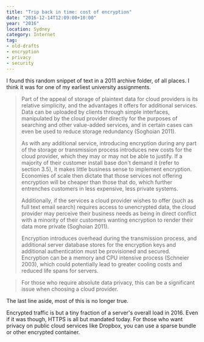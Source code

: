 ```yaml
---
title: "Trip back in time: cost of encryption"
date: "2016-12-14T12:09:00+10:00"
year: "2016"
location: Sydney
category: Internet
tag: 
- old-drafts
- encryption
- privacy
- security
---
```

I found this random snippet of text in a 2011 archive folder, of all places. I think it was for one of my earliest university assignments.

> Part of the appeal of storage of plaintext data for cloud providers is its relative simplicity, and the advantages it offers for additional services. Data can be uploaded by clients through simple interfaces, manipulated by the cloud provider directly for the purposes of searching and other value-added services, and in certain cases can even be used to reduce storage redundancy (Soghoian 2011).
> 
> As with any additional service, introducing encryption during any part of the storage or transmission process introduces new costs for the cloud provider, which they may or may not be able to justify. If a majority of their customer install base don't demand it (refer to section 3.5), it makes little business sense to implement encryption. Economies of scale then dictate that those services not offering encryption will be cheaper than those that do, which further entrenches customers in less expensive, less private systems.
> 
> Additionally, if the services a cloud provider wishes to offer (such as full text email search) requires access to unencrypted data, the cloud provider may perceive their business needs as being in direct conflict with a minority of their customers wanting encryption to render their data more private (Soghoian 2011).
> 
> Encryption introduces overhead during the transmission process, and additional server database stores for the encryption keys and additional authentication must be provisioned and secured. Encryption can be a memory and CPU intensive process (Schneier 2003), which could potentially lead to greater cooling costs and reduced life spans for servers.

> For those who require absolute data privacy, this can be a significant issue when choosing a cloud provider.

The last line aside, most of this is no longer true.

Encrypted traffic is but a tiny fraction of a server's overall load in 2016. Even if it was though, HTTPS is all but mandated today. For those who want privacy on public cloud services like Dropbox, you can use a sparse bundle or other encrypted container.

